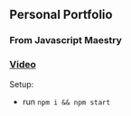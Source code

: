 ## Personal Portfolio

### From Javascript Maestry
### [Video]([https://jsmasterypro.com](https://www.youtube.com/watch?v=OPaLnMw2i_0&t=347s))

Setup:
- run ```npm i && npm start```

